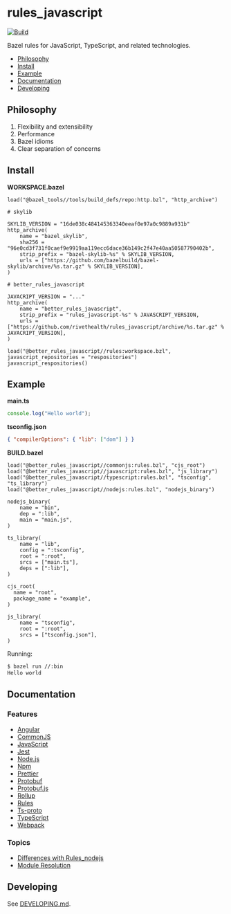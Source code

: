 # rules_javascript

[![Build](https://github.com/rivethealth/rules_javascript/actions/workflows/build.yml/badge.svg)](https://github.com/rivethealth/rules_javascript/actions/workflows/build.yml)

Bazel rules for JavaScript, TypeScript, and related technologies.

<!-- START doctoc generated TOC please keep comment here to allow auto update -->
<!-- DON'T EDIT THIS SECTION, INSTEAD RE-RUN doctoc TO UPDATE -->

- [Philosophy](#philosophy)
- [Install](#install)
- [Example](#example)
- [Documentation](#documentation)
- [Developing](#developing)

<!-- END doctoc generated TOC please keep comment here to allow auto update -->

## Philosophy

1. Flexibility and extensibility
1. Performance
1. Bazel idioms
1. Clear separation of concerns

## Install

**WORKSPACE.bazel**

```bzl
load("@bazel_tools//tools/build_defs/repo:http.bzl", "http_archive")

# skylib

SKYLIB_VERSION = "16de038c484145363340eeaf0e97a0c9889a931b"
http_archive(
    name = "bazel_skylib",
    sha256 = "96e0cd3f731f0caef9e9919aa119ecc6dace36b149c2f47e40aa50587790402b",
    strip_prefix = "bazel-skylib-%s" % SKYLIB_VERSION,
    urls = ["https://github.com/bazelbuild/bazel-skylib/archive/%s.tar.gz" % SKYLIB_VERSION],
)

# better_rules_javascript

JAVACRIPT_VERSION = "..."
http_archive(
    name = "better_rules_javascript",
    strip_prefix = "rules_javascript-%s" % JAVASCRIPT_VERSION,
    urls = ["https://github.com/rivethealth/rules_javascript/archive/%s.tar.gz" % JAVACRIPT_VERSION],
)

load("@better_rules_javascript//rules:workspace.bzl", javascript_repositories = "respositories")
javascript_respositories()
```

## Example

**main.ts**

```ts
console.log("Hello world");
```

**tsconfig.json**

```json
{ "compilerOptions": { "lib": ["dom"] } }
```

**BUILD.bazel**

```bzl
load("@better_rules_javascript//commonjs:rules.bzl", "cjs_root")
load("@better_rules_javascript//javascript:rules.bzl", "js_library")
load("@better_rules_javascript//typescript:rules.bzl", "tsconfig", "ts_library")
load("@better_rules_javascript//nodejs:rules.bzl", "nodejs_binary")

nodejs_binary(
    name = "bin",
    dep = ":lib",
    main = "main.js",
)

ts_library(
    name = "lib",
    config = ":tsconfig",
    root = ":root",
    srcs = ["main.ts"],
    deps = [":lib"],
)

cjs_root(
  name = "root",
  package_name = "example",
)

js_library(
    name = "tsconfig",
    root = ":root",
    srcs = ["tsconfig.json"],
)
```

Running:

```sh
$ bazel run //:bin
Hello world
```

## Documentation

### Features

- [Angular](docs/angular.md)
- [CommonJS](docs/commonjs.md)
- [JavaScript](docs/javascript.md)
- [Jest](docs/jest.md)
- [Node.js](docs/nodejs.md)
- [Npm](docs/npm.md)
- [Prettier](docs/npm.md)
- [Protobuf](docs/protobuf.md)
- [Protobuf.js](docs/protobufjs.md)
- [Rollup](docs/rollup.md)
- [Rules](docs/rules.md)
- [Ts-proto](docs/ts-proto.md)
- [TypeScript](docs/typescript.md)
- [Webpack](docs/webpack.md)

### Topics

- [Differences with Rules_nodejs](docs/rules_nodejs.md)
- [Module Resolution](docs/module.md)

## Developing

See [DEVELOPING.md](DEVELOPING.md).
